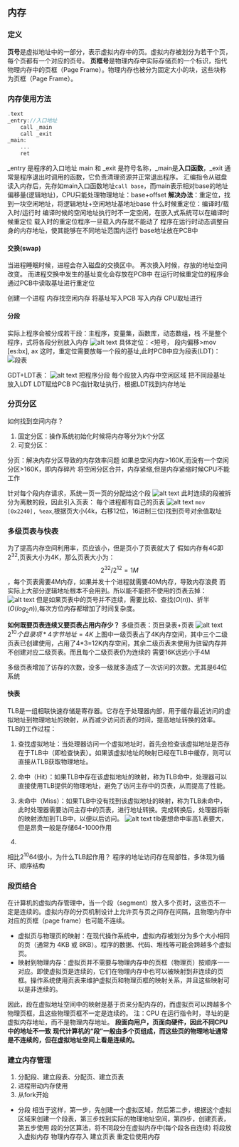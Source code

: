 ## 内存
### 定义
**页号**是虚拟地址中的一部分，表示虚拟内存中的页。虚拟内存被划分为若干个页，每个页都有一个对应的页号。
**页框号**是物理内存中实际存储页的一个标识，指代物理内存中的页框（Page Frame）。物理内存也被分为固定大小的块，这些块称为页框（Page Frame）。
### 内存使用方法
```c
.text
_entry://入口地址
    call _main
    call _exit
_main:
    ...
    ret
```
_entry 是程序的入口地址
main 和 _exit 是符号名称，_main是**入口函数**，_exit 通常是程序退出时调用的函数，它负责清理资源并正常退出程序。
汇编指令从磁盘读入内存后，先存如main入口函数地址`call base`，而main表示相对base的地址偏移量(逻辑地址)，CPU只能处理物理地址：base+offset
**解决办法**：重定位，找到一块空闲地址，将逻辑地址+空闲地址基地址base
什么时候重定位：编译时/载入时/运行时
编译时候的空闲地址执行时不一定空闲，在嵌入式系统可以在编译时候重定位
载入时的重定位程序一旦载入内存就不能动了
程序在运行时动态调整自身的内存地址，使其能够在不同地址范围内运行
base地址放在PCB中
#### **交换(swap)**
当进程睡眠时候，进程会存入磁盘的交换区中。
再次换入时候，存放的地址空间改变。
而进程交换中发生的基址变化会存放在PCB中
在运行时候重定位的程序会通过PCB中读取基址进行重定位

创建一个进程
内存找空闲内存
将基址写入PCB
写入内存
CPU取址进行

#### **分段**
实际上程序会被分成若干段：主程序，变量集，函数库，动态数组，栈
不是整个程序，式将各段分别放入内存
![alt text](pic/ch3_1.png)
具体定位：<短号， 段内偏移>mov [es:bx], ax
这时，重定位需要放每一个段的基址,此时PCB中应为段表(LDT)：
![段表](pic/ch3_2.png)

GDT+LDT表：
![alt text](image.png)
把程序分段
每个段放入内存中空闲区域
把不同段基址放入LDT
LDT赋给PCB
PC指针取址执行，根据LDT找到内存地址
### 分页分区
如何找到空间内存？
1. 固定分区：操作系统初始化时候将内存等分为k个分区
2. 可变分区：
    



分页：解决内存分区导致的内存效率问题
如果总空闲内存>160K,而没有一个空闲分区>160K，即内存碎片
将空闲分区合并，内存紧缩,但是内存紧缩时候CPU不能工作

针对每个段内存请求，系统一页一页的分配给这个段
![alt text](pic/ch3_3.png)
此时连续的段被拆分为离散的段，因此引入页表：
每个进程都有自己的页表
![alt text](pic/ch3_4.png)
`mov [0x2240], %eax`,根据页大小(4k，右移12位，16进制三位)找到页号对余值取址

### 多级页表与快表
为了提高内存空间利用率，页应该小，但是页小了页表就大了
假如内存有4G即$2^{32}$,页表大小为4K，那么页表大小为：$$2^{32}/2^{12}=1M$$，每个页表需要4M内存，如果并发十个进程就需要40M内存，导致内存浪费
而实际上大部分逻辑地址根本不会用到。所以能不能把不使用的页表去掉：
![alt text](pic/ch3_5.png)
但是如果页表中的页号并不连续，需要比较、查找($O(n)$)、折半($O(log_{2}n)$),每次方位内存都增加了时间复杂度。

**如何既要页表连续又要页表占用内存少？**
多级页表：页目录表+页表
![alt text](pic/ch3_6.png)
$2^{10}个目录项*4字节地址=4K$
上图中一级页表占了4K内存空间，其中三个二级页表已创建使用，占用了4*3=12K内存空间，其余二级页表未使用为驻留内存并不创建对应二级页表。而且每个二级页表仍为连续的
需要16K远远小于4M

多级页表增加了访存的次数，没多一级就多造成了一次访问的次数。尤其是64位系统

#### 快表
TLB是一组相联快速存储是寄存器。它存在于处理器内部，用于缓存最近访问的虚拟地址到物理地址的映射，从而减少访问页表的时间，提高地址转换的效率。
TLB的工作过程：
1. 查找虚拟地址：当处理器访问一个虚拟地址时，首先会检查该虚拟地址是否存在于TLB中（即检查快表）。如果该虚拟地址的映射已经在TLB中缓存，则可以直接从TLB获取物理地址。

2. 命中（Hit）：如果TLB中存在该虚拟地址的映射，称为TLB命中，处理器可以直接使用TLB提供的物理地址，避免了访问主存中的页表，从而提高了性能。

3. 未命中（Miss）：如果TLB中没有找到该虚拟地址的映射，称为TLB未命中，此时处理器需要访问主存中的页表，进行地址转换。完成转换后，处理器将新的映射添加到TLB中，以便以后访问。
![alt text](image-1.png)
tlb要想命中率高1.表要大，但是昂贵一般是存储64-1000作用
2.
相比$2^{10}$64很小，为什么TLB起作用？
程序的地址访问存在局部性，多体现为循环、顺序结构
   
### 段页结合
在计算机的虚拟内存管理中，当一个段（segment）放入多个页时，这些页不一定是连续的。虚拟内存的分页机制设计上允许页与页之间存在间隔，且物理内存中对应的页框（page frame）也可能不连续。
* 虚拟页与物理页的映射：在现代操作系统中，虚拟内存被划分为多个大小相同的页（通常为 4KB 或 8KB）。程序的数据、代码、堆栈等可能会跨越多个虚拟页。
* 映射到物理内存：虚拟页并不需要与物理内存中的页框（物理页）按顺序一一对应。即使虚拟页是连续的，它们在物理内存中也可以被映射到非连续的页框。操作系统使用页表来维护虚拟页和物理页框的映射关系，并且这些映射可以是非连续的。
  
因此，段在虚拟地址空间中的映射是基于页来分配内存的，而虚拟页可以跨越多个物理页框，且这些物理页框不一定是连续的。
注：CPU 在运行指令时，寻址的是虚拟内存地址，而不是物理内存地址。
**段面向用户，页面向硬件，因此不同CPU中的地址不一致**
**现代计算机的“段”一般由多个页组成，而这些页的物理地址通常是不连续的，但在虚拟地址空间上看是连续的。**

### 建立内存管理
1. 分配段、建立段表、分配页、建立页表
2. 进程带动内存使用
3. 从fork开始
* 分段
 相当于这样，第一步，先创建一个虚拟区域，然后第二步，根据这个虚拟区域来创建一个段表，第三步找到实际的物理地址空间，第四步，创建页表，第五步使用
段的分区算法，将不同段分在虚拟内存中(每个段各自连续)
将段放入虚拟内存
物理内存存入
建立页表
重定位使用内存
